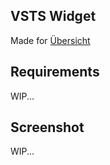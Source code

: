 VSTS Widget
---

Made for [Übersicht](http://tracesof.net/uebersicht/)

## Requirements

WIP...

## Screenshot

WIP...